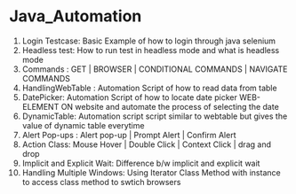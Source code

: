 # Java_Automation
1) Login Testcase: Basic Example of how to login through java selenium
2) Headless test: How to run test in headless mode and what is headless mode
3) Commands : GET | BROWSER | CONDITIONAL COMMANDS | NAVIGATE COMMANDS 
4) HandlingWebTable : Automation Script of how to read data from table 
5) DatePicker: Automation Script of how to locate date picker WEB-ELEMENT ON website and automate the process of selecting the date
6) DynamicTable: Automation script script similar to webtable but gives the value of dynamic table everytime 
7) Alert Pop-ups : Alert pop-up | Prompt Alert | Confirm Alert 
8) Action Class: Mouse Hover | Double Click | Context Click | drag and drop 
9) Implicit and Explicit Wait: Difference b/w implicit and explicit wait
10) Handling Multiple Windows: Using Iterator Class Method with instance to access class method to swtich browsers 
